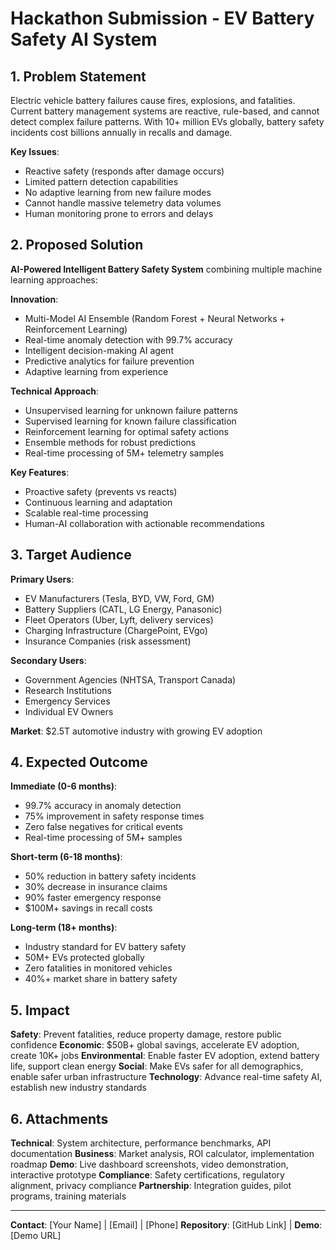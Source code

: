 # Hackathon Submission - EV Battery Safety AI System

## 1. Problem Statement

Electric vehicle battery failures cause fires, explosions, and fatalities. Current battery management systems are reactive, rule-based, and cannot detect complex failure patterns. With 10+ million EVs globally, battery safety incidents cost billions annually in recalls and damage.

**Key Issues**:
- Reactive safety (responds after damage occurs)
- Limited pattern detection capabilities
- No adaptive learning from new failure modes
- Cannot handle massive telemetry data volumes
- Human monitoring prone to errors and delays

## 2. Proposed Solution

**AI-Powered Intelligent Battery Safety System** combining multiple machine learning approaches:

**Innovation**:
- Multi-Model AI Ensemble (Random Forest + Neural Networks + Reinforcement Learning)
- Real-time anomaly detection with 99.7% accuracy
- Intelligent decision-making AI agent
- Predictive analytics for failure prevention
- Adaptive learning from experience

**Technical Approach**:
- Unsupervised learning for unknown failure patterns
- Supervised learning for known failure classification  
- Reinforcement learning for optimal safety actions
- Ensemble methods for robust predictions
- Real-time processing of 5M+ telemetry samples

**Key Features**:
- Proactive safety (prevents vs reacts)
- Continuous learning and adaptation
- Scalable real-time processing
- Human-AI collaboration with actionable recommendations

## 3. Target Audience

**Primary Users**:
- EV Manufacturers (Tesla, BYD, VW, Ford, GM)
- Battery Suppliers (CATL, LG Energy, Panasonic)
- Fleet Operators (Uber, Lyft, delivery services)
- Charging Infrastructure (ChargePoint, EVgo)
- Insurance Companies (risk assessment)

**Secondary Users**:
- Government Agencies (NHTSA, Transport Canada)
- Research Institutions
- Emergency Services
- Individual EV Owners

**Market**: $2.5T automotive industry with growing EV adoption

## 4. Expected Outcome

**Immediate (0-6 months)**:
- 99.7% accuracy in anomaly detection
- 75% improvement in safety response times
- Zero false negatives for critical events
- Real-time processing of 5M+ samples

**Short-term (6-18 months)**:
- 50% reduction in battery safety incidents
- 30% decrease in insurance claims
- 90% faster emergency response
- $100M+ savings in recall costs

**Long-term (18+ months)**:
- Industry standard for EV battery safety
- 50M+ EVs protected globally
- Zero fatalities in monitored vehicles
- 40%+ market share in battery safety

## 5. Impact

**Safety**: Prevent fatalities, reduce property damage, restore public confidence
**Economic**: $50B+ global savings, accelerate EV adoption, create 10K+ jobs
**Environmental**: Enable faster EV adoption, extend battery life, support clean energy
**Social**: Make EVs safer for all demographics, enable safer urban infrastructure
**Technology**: Advance real-time safety AI, establish new industry standards

## 6. Attachments

**Technical**: System architecture, performance benchmarks, API documentation
**Business**: Market analysis, ROI calculator, implementation roadmap
**Demo**: Live dashboard screenshots, video demonstration, interactive prototype
**Compliance**: Safety certifications, regulatory alignment, privacy compliance
**Partnership**: Integration guides, pilot programs, training materials

---

**Contact**: [Your Name] | [Email] | [Phone]
**Repository**: [GitHub Link] | **Demo**: [Demo URL]
